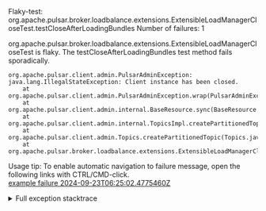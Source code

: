         
Flaky-test: org.apache.pulsar.broker.loadbalance.extensions.ExtensibleLoadManagerCloseTest.testCloseAfterLoadingBundles
Number of failures: 1

org.apache.pulsar.broker.loadbalance.extensions.ExtensibleLoadManagerCloseTest is flaky. The testCloseAfterLoadingBundles test method fails sporadically.

```
org.apache.pulsar.client.admin.PulsarAdminException: java.lang.IllegalStateException: Client instance has been closed.
	at org.apache.pulsar.client.admin.PulsarAdminException.wrap(PulsarAdminException.java:252)
	at org.apache.pulsar.client.admin.internal.BaseResource.sync(BaseResource.java:354)
	at org.apache.pulsar.client.admin.internal.TopicsImpl.createPartitionedTopic(TopicsImpl.java:307)
	at org.apache.pulsar.client.admin.Topics.createPartitionedTopic(Topics.java:475)
	at org.apache.pulsar.broker.loadbalance.extensions.ExtensibleLoadManagerCloseTest.testCloseAfterLoadingBundles(ExtensibleLoadManagerCloseTest.java:89)
```

Usage tip: To enable automatic navigation to failure message, open the following links with CTRL/CMD-click.  
[example failure 2024-09-23T06:25:02.4775460Z](https://github.com/apache/pulsar/actions/runs/10988510949/job/30505363661#step:11:1108)  


<details>
<summary>Full exception stacktrace</summary>
<code><pre>
org.apache.pulsar.client.admin.PulsarAdminException: java.lang.IllegalStateException: Client instance has been closed.
	at org.apache.pulsar.client.admin.PulsarAdminException.wrap(PulsarAdminException.java:252)
	at org.apache.pulsar.client.admin.internal.BaseResource.sync(BaseResource.java:354)
	at org.apache.pulsar.client.admin.internal.TopicsImpl.createPartitionedTopic(TopicsImpl.java:307)
	at org.apache.pulsar.client.admin.Topics.createPartitionedTopic(Topics.java:475)
	at org.apache.pulsar.broker.loadbalance.extensions.ExtensibleLoadManagerCloseTest.testCloseAfterLoadingBundles(ExtensibleLoadManagerCloseTest.java:89)
	at java.base/jdk.internal.reflect.DirectMethodHandleAccessor.invoke(DirectMethodHandleAccessor.java:103)
	at java.base/java.lang.reflect.Method.invoke(Method.java:580)
	at org.testng.internal.invokers.MethodInvocationHelper.invokeMethod(MethodInvocationHelper.java:139)
	at org.testng.internal.invokers.InvokeMethodRunnable.runOne(InvokeMethodRunnable.java:47)
	at org.testng.internal.invokers.InvokeMethodRunnable.call(InvokeMethodRunnable.java:76)
	at org.testng.internal.invokers.InvokeMethodRunnable.call(InvokeMethodRunnable.java:11)
	at java.base/java.util.concurrent.FutureTask.run(FutureTask.java:317)
	at java.base/java.util.concurrent.ThreadPoolExecutor.runWorker(ThreadPoolExecutor.java:1144)
	at java.base/java.util.concurrent.ThreadPoolExecutor$Worker.run(ThreadPoolExecutor.java:642)
	at java.base/java.lang.Thread.run(Thread.java:1583)
	Suppressed: org.apache.pulsar.client.admin.PulsarAdminException: java.lang.IllegalStateException: Client instance has been closed.
		at org.apache.pulsar.client.admin.internal.BaseResource.getApiException(BaseResource.java:300)
		... 14 more
	Caused by: java.lang.IllegalStateException: Client instance has been closed.
		at org.glassfish.jersey.internal.guava.Preconditions.checkState(Preconditions.java:169)
		at org.glassfish.jersey.client.JerseyClient.checkNotClosed(JerseyClient.java:248)
		at org.glassfish.jersey.client.JerseyWebTarget.checkNotClosed(JerseyWebTarget.java:118)
		at org.glassfish.jersey.client.JerseyWebTarget.path(JerseyWebTarget.java:129)
		at org.glassfish.jersey.client.JerseyWebTarget.path(JerseyWebTarget.java:38)
		at org.apache.pulsar.client.admin.internal.TopicsImpl.topicPath(TopicsImpl.java:1256)
		at org.apache.pulsar.client.admin.internal.TopicsImpl.createPartitionedTopicAsync(TopicsImpl.java:338)
		at org.apache.pulsar.client.admin.internal.TopicsImpl.createPartitionedTopicAsync(TopicsImpl.java:331)
		at org.apache.pulsar.client.admin.internal.TopicsImpl.lambda$createPartitionedTopic$8(TopicsImpl.java:307)
		at org.apache.pulsar.client.admin.internal.BaseResource.sync(BaseResource.java:342)
		... 13 more
Caused by: [CIRCULAR REFERENCE: java.lang.IllegalStateException: Client instance has been closed.]

</pre></code>
</details>

